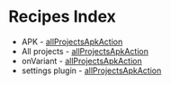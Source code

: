 # Recipes Index
* APK - 
[allProjectsApkAction](allProjectsApkAction)
* All projects - 
[allProjectsApkAction](allProjectsApkAction)
* onVariant - 
[allProjectsApkAction](allProjectsApkAction)
* settings plugin - 
[allProjectsApkAction](allProjectsApkAction)
